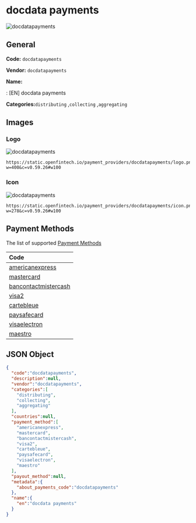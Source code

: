 
# docdata payments 
![docdatapayments](https://static.openfintech.io/payment_providers/docdatapayments/logo.png?w=400&c=v0.59.26#w100)  

## General 
 
**Code:** `docdatapayments` 
 
**Vendor:** `docdatapayments` 
 
**Name:** 
 
:	[EN] docdata payments 
 
**Categories:**`distributing` ,`collecting` ,`aggregating` 
 

## Images 

### Logo 
 
![docdatapayments](https://static.openfintech.io/payment_providers/docdatapayments/logo.png?w=400&c=v0.59.26#w100)  

```
https://static.openfintech.io/payment_providers/docdatapayments/logo.png?w=400&c=v0.59.26#w100
```  

### Icon 
 
![docdatapayments](https://static.openfintech.io/payment_providers/docdatapayments/icon.png?w=278&c=v0.59.26#w100)  

```
https://static.openfintech.io/payment_providers/docdatapayments/icon.png?w=278&c=v0.59.26#w100
```  

## Payment Methods 
 
The list of supported [Payment Methods](#) 

|Code| 
|:---| 
|[americanexpress](/payment-methods/americanexpress)| 
|[mastercard](/payment-methods/mastercard)| 
|[bancontactmistercash](/payment-methods/bancontactmistercash)| 
|[visa2](/payment-methods/visa2)| 
|[cartebleue](/payment-methods/cartebleue)| 
|[paysafecard](/payment-methods/paysafecard)| 
|[visaelectron](/payment-methods/visaelectron)| 
|[maestro](/payment-methods/maestro)| 
 

## JSON Object 

```json
{
  "code":"docdatapayments",
  "description":null,
  "vendor":"docdatapayments",
  "categories":[
    "distributing",
    "collecting",
    "aggregating"
  ],
  "countries":null,
  "payment_method":[
    "americanexpress",
    "mastercard",
    "bancontactmistercash",
    "visa2",
    "cartebleue",
    "paysafecard",
    "visaelectron",
    "maestro"
  ],
  "payout_method":null,
  "metadata":{
    "about_payments_code":"docdatapayments"
  },
  "name":{
    "en":"docdata payments"
  }
}
```  

